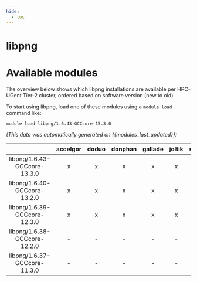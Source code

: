 ```yaml
---
hide:
  - toc
---
```


libpng
======

# Available modules


The overview below shows which libpng installations are available per HPC-UGent Tier-2 cluster, ordered based on software version (new to old).

To start using libpng, load one of these modules using a `module load` command like:

```shell
module load libpng/1.6.43-GCCcore-13.3.0
```

*(This data was automatically generated on {{modules_last_updated}})*  

| |accelgor|doduo|donphan|gallade|joltik|shinx|
| :---: | :---: | :---: | :---: | :---: | :---: | :---: |
|libpng/1.6.43-GCCcore-13.3.0|x|x|x|x|x|x|
|libpng/1.6.40-GCCcore-13.2.0|x|x|x|x|x|x|
|libpng/1.6.39-GCCcore-12.3.0|x|x|x|x|x|x|
|libpng/1.6.38-GCCcore-12.2.0|-|-|-|-|-|x|
|libpng/1.6.37-GCCcore-11.3.0|-|-|-|-|-|x|
